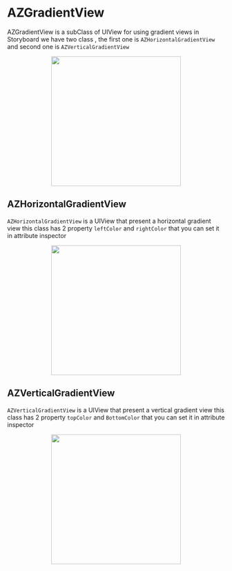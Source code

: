 # AZGradientView
AZGradientView is a subClass of UIView for using gradient views in Storyboard 
we have two class , the first one  is `AZHorizontalGradientView` and second one is `AZVerticalGradientView`

<div align="center">
 <img src="http://aliazadeh.me/AZGradientView/new_Screenshot.png" width="300" height = "auto" margin = "auto" />
</div>

## AZHorizontalGradientView 

`AZHorizontalGradientView` is a UIView that present a horizontal gradient view  this class has 2 property `leftColor` and `rightColor` that you can set it in attribute inspector

<div align="center">
 <img src="http://aliazadeh.me/AZGradientView/horizental-IB.png" width="300" height = "auto" margin = "auto" />
</div>

## AZVerticalGradientView  

`AZVerticalGradientView` is a UIView that present a vertical gradient view  this class has 2 property `topColor` and `BottomColor` that you can set it in attribute inspector

<div align="center">
 <img src="http://aliazadeh.me/AZGradientView/Vertical-IB.png" width="300" height = "auto" margin = "auto" />
</div>
